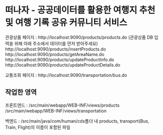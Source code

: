 # 떠나자 - 공공데이터를 활용한 여행지 추천 및 여행 기록 공유 커뮤니티 서비스

관광상품 페이지 : http://localhost:9090/products/products.do
(관광상품 DB 입력을 위해 아래 주소에서 데이터를 먼저 받아주세요)
http://localhost:9090/products/insertProducts.do
http://localhost:9090/products/getAreaName.do
http://localhost:9090/products/updateProductInfo.do
http://localhost:9090/products/updateProductDetails.do


교통조회 페이지 : http://localhost:9090/transportation/bus.do

## 작업한 영역
 프론트엔드 : /src/main/webapp/WEB-INF/views/products
           /src/main/webapp/WEB-INF/views/transportation

 백엔드 : /src/main/java/com/human/cds폴더 내 products, transport(Bus, Train, Flight)의 이름이 포함된 파일
